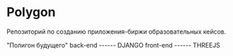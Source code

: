 # Polygon
Репозиторий по созданию приложения-биржи образовательных кейсов. 

"Полигон будущего"
back-end ------ DJANGO
front-end ------ THREEJS

